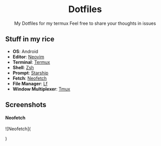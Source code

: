<h1 align="center">Dotfiles</h1>

<p align="center">
My Dotfiles for my termux
Feel free to share your thoughts in issues
</p>

## Stuff in my rice

+ **OS**: Android
+ **Editor**: [Neovim](https://github.com/neovim/neovim)
+ **Terminal**: [Termux](https://github.com/termux/termux-app)
+ **Shell**: [Zsh](https://github.com/zsh-users/zsh)
+ **Prompt**: [Starship](https://github.com/starship/starship)
+ **Fetch**: [Neofetch](https://github.com/dylanaraps/neofetch)
+ **File Manager**: [Lf](https://github.com/gokcehan/lf)
+ **Window Multiplexer**: [Tmux](https://github.com/tmux/tmux)

## Screenshots

#### Neofetch

![Neofetch](

)
